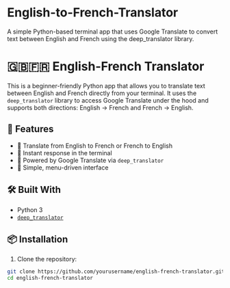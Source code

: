 # English-to-French-Translator
A simple Python-based terminal app that uses Google Translate to convert text between English and French using the deep_translator library.
# 🇬🇧🇫🇷 English-French Translator

This is a beginner-friendly Python app that allows you to translate text between English and French directly from your terminal. It uses the `deep_translator` library to access Google Translate under the hood and supports both directions: English → French and French → English.

## 🚀 Features

- 🔁 Translate from English to French or French to English
- 💬 Instant response in the terminal
- 🧠 Powered by Google Translate via `deep_translator`
- 🧩 Simple, menu-driven interface

## 🛠 Built With

- Python 3
- [`deep_translator`](https://pypi.org/project/deep-translator/)

## 📦 Installation

1. Clone the repository:

```bash
git clone https://github.com/yourusername/english-french-translator.git
cd english-french-translator

